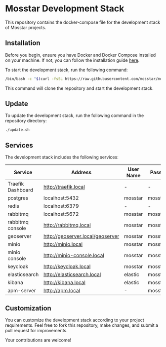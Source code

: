 # Mosstar Development Stack

This repository contains the docker-compose file for the development stack of Mosstar projects.

## Installation

Before you begin, ensure you have Docker and Docker Compose installed on your machine. If not, you can follow the
installation guide [here](https://docs.docker.com/desktop/).

To start the development stack, run the following command:

```bash
/bin/bash -c "$(curl -fsSL https://raw.githubusercontent.com/mosstar/mosstar-dev-stack/master/install.sh)"
```

This command will clone the repository and start the development stack.

## Update

To update the development stack, run the following command in the repository directory:

```bash
./update.sh
```

## Services

The development stack includes the following services:

| Service           | Address                          | User Name | Password   |
|-------------------|----------------------------------|-----------|------------|
| Traefik Dashboard | http://traefik.local             | -         | -          |
| postgres          | localhost:5432                   | mosstar   | mosstar123 |
| redis             | localhost:6379                   | -         | -          |
| rabbitmq          | localhost:5672                   | mosstar   | mosstar123 |
| rabbitmq console  | http://rabbitmq.local            | mosstar   | mosstar123 |
| geoserver         | http://geoserver.local/geoserver | mosstar   | mosstar123 |
| minio             | http://minio.local               | mosstar   | mosstar123 |
| minio console     | http://minio-console.local       | mosstar   | mosstar123 |
| keycloak          | http://keycloak.local            | mosstar   | mosstar123 |
| elasticsearch     | http://elasticsearch.local       | elastic   | mosstar123 |
| kibana            | http://kibana.local              | elastic   | mosstar123 |
| apm-server        | http://apm.local                 | -         | mosstar123 |

## Customization

You can customize the development stack according to your project requirements. Feel free to fork this repository, make
changes, and submit a pull request for improvements.

Your contributions are welcome!
